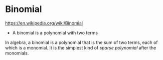 # Binomial

https://en.wikipedia.org/wiki/Binomial

- A binomial is a polynomial with two terms

In algebra, a binomial is a polynomial that is the sum of two terms, each of which is a monomial. It is the simplest kind of *sparse polynomial* after the monomials.
